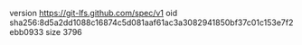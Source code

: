 version https://git-lfs.github.com/spec/v1
oid sha256:8d5a2dd1088c16874c5d081aaf61ac3a3082941850bf37c01c153e7f2ebb0933
size 3796
